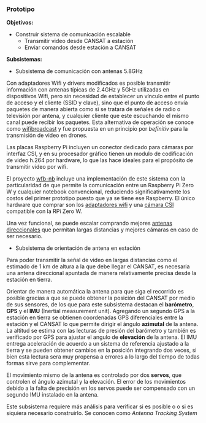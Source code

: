 ### Prototipo 

**Objetivos:** 
* Construir sistema de comunicación escalable
    * Transmitir video desde CANSAT a estación
    * Enviar comandos desde estación a CANSAT

**Subsistemas:**
* Subsistema de comunicación con antenas 5.8GHz

Con adaptadores Wifi y drivers modificados es posible transmitir información con antenas típicas de 2.4GHz y 5GHz utilizadas en dispositivos Wifi, pero sin necesidad de establecer un vínculo entre el punto de acceso y el cliente (SSID y clave), sino que el punto de acceso envía paquetes de manera abierta como si se tratara de señales de radio o televisión por antena, y cualquier cliente que este escuchando el mismo canal puede recibir los paquetes. Esta alternativa de operación se conoce como [wifibroadcast](https://befinitiv.wordpress.com/wifibroadcast-analog-like-transmission-of-live-video-data/) y fue propuesta en un principio por _befinitiv_ para la transmisión de video en drones.

Las placas Raspberry Pi incluyen un conector dedicado para cámaras por interfaz CSI, y en su procesador gráfico tienen un modulo de codificación de video h.264 por hardware, lo que las hace ideales para el propósito de transmitir video por wifi.

El proyecto [wfb-nb](https://github.com/svpcom/wfb-ng) incluye una implementación de este sistema con la particularidad de que permite la comunicación entre un Raspberry Pi Zero W y cualquier notebook convencional, reduciendo significativamente los costos del primer prototipo puesto que ya se tiene ese Raspberry. El único hardware que comprar son los [adaptadores wifi](https://github.com/svpcom/wfb-ng/wiki/WiFi-hardware) y una [cámara CSI](https://www.raspberrypi.com/documentation/accessories/camera.html) compatible con la RPi Zero W.

Una vez funcional, se puede escalar comprando mejores [antenas direccionales](https://www.google.com/search?q=wifi+directional+antennas&tbm=isch) que permitan largas distancias y mejores cámaras en caso de ser necesario.


* Subsistema de orientación de antena en estación

Para poder transmitir la señal de video en largas distancias como el estimado de 1 km de altura a la que debe llegar el CANSAT, es necesaria una antena  direccional apuntada de manera relativamente precisa desde la estación en tierra.

Orientar de manera automática la antena para que siga el recorrido es posible gracias a que se puede obtener la posición del CANSAT por medio de sus sensores, de los que para este subsistema destacan el **barómetro**, **GPS** y el **IMU** (Inertial measurement unit). Agregando un segundo GPS a la estación en tierra se obtienen coordenadas GPS diferenciales entre la estación y el CANSAT lo que permite dirigir el ángulo **azimutal** de la antena. La altitud se estima con las lecturas de presión del barómetro y también es verificado por GPS para ajustar el angulo de **elevación** de la antena. El IMU entrega aceleración de acuerdo a un sistema de referencia ajustado a la tierra y se pueden obtener cambios en la posición integrando dos veces, si bien esta lectura sera muy propensa a errores a lo largo del tiempo de todas formas sirve para complementar.

El movimiento mismo de la antena es controlado por dos **servos**, que controlen el ángulo azimutal y la elevación. El error de los movimientos debido a la falta de precisión en los servos puede ser compensado con un segundo IMU instalado en la antena.

Este subsistema requiere más análisis para verificar si es posible o o si es siquiera necesario construirlo. Se conocen como _Antenna Tracking System_